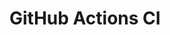 # GitHub Actions CI










































































































































































































































































































































































































































































































































































































































































































































































































































































































































































































































































































































































































































































































































































































































































































































































































































































































































































































































































































































































































































































































































































































































































































































































































































































































































































































































































































































































































































